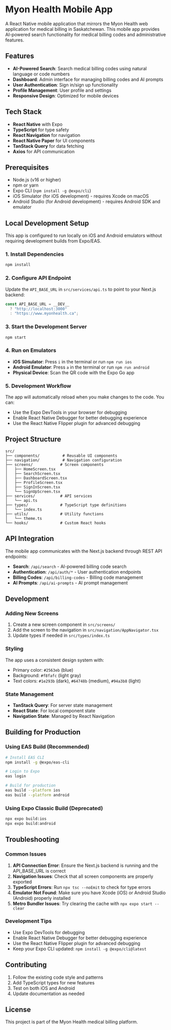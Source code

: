 # Myon Health Mobile App

A React Native mobile application that mirrors the Myon Health web application for medical billing in Saskatchewan. This mobile app provides AI-powered search functionality for medical billing codes and administrative features.

## Features

- **AI-Powered Search**: Search medical billing codes using natural language or code numbers
- **Dashboard**: Admin interface for managing billing codes and AI prompts
- **User Authentication**: Sign in/sign up functionality
- **Profile Management**: User profile and settings
- **Responsive Design**: Optimized for mobile devices

## Tech Stack

- **React Native** with Expo
- **TypeScript** for type safety
- **React Navigation** for navigation
- **React Native Paper** for UI components
- **TanStack Query** for data fetching
- **Axios** for API communication

## Prerequisites

- Node.js (v16 or higher)
- npm or yarn
- Expo CLI (`npm install -g @expo/cli`)
- iOS Simulator (for iOS development) - requires Xcode on macOS
- Android Studio (for Android development) - requires Android SDK and emulator

## Local Development Setup

This app is configured to run locally on iOS and Android emulators without requiring development builds from Expo/EAS.

### 1. Install Dependencies

```bash
npm install
```

### 2. Configure API Endpoint

Update the `API_BASE_URL` in `src/services/api.ts` to point to your Next.js backend:

```typescript
const API_BASE_URL = __DEV__
  ? "http://localhost:3000"
  : "https://www.myonhealth.ca";
```

### 3. Start the Development Server

```bash
npm start
```

### 4. Run on Emulators

- **iOS Simulator**: Press `i` in the terminal or run `npm run ios`
- **Android Emulator**: Press `a` in the terminal or run `npm run android`
- **Physical Device**: Scan the QR code with the Expo Go app

### 5. Development Workflow

The app will automatically reload when you make changes to the code. You can:

- Use the Expo DevTools in your browser for debugging
- Enable React Native Debugger for better debugging experience
- Use the React Native Flipper plugin for advanced debugging

## Project Structure

```
src/
├── components/          # Reusable UI components
├── navigation/          # Navigation configuration
├── screens/            # Screen components
│   ├── HomeScreen.tsx
│   ├── SearchScreen.tsx
│   ├── DashboardScreen.tsx
│   ├── ProfileScreen.tsx
│   ├── SignInScreen.tsx
│   └── SignUpScreen.tsx
├── services/           # API services
│   └── api.ts
├── types/              # TypeScript type definitions
│   └── index.ts
├── utils/              # Utility functions
│   └── theme.ts
└── hooks/              # Custom React hooks
```

## API Integration

The mobile app communicates with the Next.js backend through REST API endpoints:

- **Search**: `/api/search` - AI-powered billing code search
- **Authentication**: `/api/auth/*` - User authentication endpoints
- **Billing Codes**: `/api/billing-codes` - Billing code management
- **AI Prompts**: `/api/ai-prompts` - AI prompt management

## Development

### Adding New Screens

1. Create a new screen component in `src/screens/`
2. Add the screen to the navigation in `src/navigation/AppNavigator.tsx`
3. Update types if needed in `src/types/index.ts`

### Styling

The app uses a consistent design system with:

- Primary color: `#2563eb` (blue)
- Background: `#f8fafc` (light gray)
- Text colors: `#1e293b` (dark), `#64748b` (medium), `#94a3b8` (light)

### State Management

- **TanStack Query**: For server state management
- **React State**: For local component state
- **Navigation State**: Managed by React Navigation

## Building for Production

### Using EAS Build (Recommended)

```bash
# Install EAS CLI
npm install -g @expo/eas-cli

# Login to Expo
eas login

# Build for production
eas build --platform ios
eas build --platform android
```

### Using Expo Classic Build (Deprecated)

```bash
npx expo build:ios
npx expo build:android
```

## Troubleshooting

### Common Issues

1. **API Connection Error**: Ensure the Next.js backend is running and the API_BASE_URL is correct
2. **Navigation Issues**: Check that all screen components are properly exported
3. **TypeScript Errors**: Run `npx tsc --noEmit` to check for type errors
4. **Emulator Not Found**: Make sure you have Xcode (iOS) or Android Studio (Android) properly installed
5. **Metro Bundler Issues**: Try clearing the cache with `npx expo start --clear`

### Development Tips

- Use Expo DevTools for debugging
- Enable React Native Debugger for better debugging experience
- Use the React Native Flipper plugin for advanced debugging
- Keep your Expo CLI updated: `npm install -g @expo/cli@latest`

## Contributing

1. Follow the existing code style and patterns
2. Add TypeScript types for new features
3. Test on both iOS and Android
4. Update documentation as needed

## License

This project is part of the Myon Health medical billing platform.
